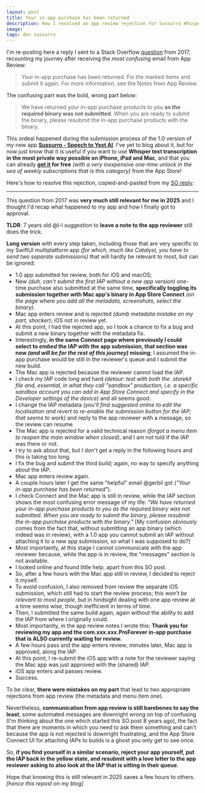 ```yaml
---
layout: post
title: Your in-app purchase has been returned
description: How I resolved an app review rejection for Sussurro Whisper speech to text AI transcription
image:
tags: dev sussurro
---
```

I'm re-posting here a reply I sent to a Stack Overflow [question](https://stackoverflow.com/questions/47908871/unable-to-resubmit-in-app-purchase-for-review/) from 2017, recounting my journey after receiving _the most confusing_ email from App Review:

> Your in-app purchase has been returned. Fix the marked items and submit it again. For more information, see the Notes from App Review.

The confusing part was the bold, wrong part below:

> We have returned your in-app purchase products to you **as the required binary was not submitted**. When you are ready to submit the binary, please resubmit the in-app purchase products with the binary.

This ordeal happened during the submission process of the 1.0 version of my new app **[Sussurro - Speech to Yext AI](https://cdf1982.com/sussurro-whisper-ai-transcription.html)**.
I've yet to blog about it, but for now just know that it is useful if you want to use **Whisper text transcription in the most private way possible on iPhone, iPad and Mac**, and that you can already **[get it](https://apps.apple.com/us/app/sussurro-speech-to-text-ai/id6742109110) for free** _(with a very inexpensive one-time unlock in the sea of weekly subscriptions that is this category)_ from the App Store!

Here's how to resolve this rejection, copied-and-pasted from my [SO reply](https://stackoverflow.com/a/79471937/3765705):

---

This question from 2017 was **very much still relevant for me in 2025** and I thought I'd recap what happened to my app and how I finally got to approval.


**TLDR**: 7 years old @l-l suggestion to **leave a note to the app reviewer** still does the trick.


**Long version** with every step taken, including those that are very specific to my SwiftUI multiplatform app _(for which, much like Catalyst, you have to send two separate submissions)_ that will hardly be relevant to most, but can be ignored:

- 1.0 app submitted for review, both for iOS and macOS;
- New _(duh, can't submit the first IAP without a new app version)_ one-time purchase also submitted at the same time, **specifically toggling its submission together with Mac app's binary in App Store Connect** _(on the page where you add all the metadata, screenshots, select the binary)_.
- Mac app enters review and is rejected _(dumb metadata mistake on my part, shocker)_; iOS not in review yet.
- At this point, I had the rejected app, so I took a chance to fix a bug and submit a new binary together with the metadata fix.
- Interestingly, **in the same Connect page where previously I could select to _embed_ the IAP with the app submission, that section was now _(and will be for the rest of this journey)_ missing**; I assumed the in-app purchase would be still in the reviewer's queue and I submit the new build.
- The Mac app is rejected because the reviewer cannot load the IAP.
- I check my IAP code long and hard _(detour: test with both the .storekit file and, essential, in what they call "sandbox" production, i.e. a specific sandbox account you can add in App Store Connect and specify in the Developer settings of the device)_ and all seems good.
- I change the IAP metadata _(you'll find suggested online to edit the localisation and revert to re-enable the submission button for the IAP; that seems to work)_ and reply to the app reviewer with a message, so the review can resume.
- The Mac app is rejected for a valid technical reason _(forgot a menu item to reopen the main window when closed)_, and I am not told if the IAP was there or not.
- I try to ask about that, but I don't get a reply in the following hours and this is taking too long.
- I fix the bug and submit the third build; again, no way to specify anything about the IAP.
- Mac app enters review again.
- A couple hours later I get the same "helpful" email @gerbil got (_"Your in-app purchase has been returned"_).
- I check Connect and the Mac app is still in review, while the IAP section shows the most confusing error message of my life: _"We have returned your in-app purchase products to you as the required binary was not submitted. When you are ready to submit the binary, please resubmit the in-app purchase products with the binary."_
[My confusion obviously comes from the fact that, without submitting an app binary (which indeed was in review), with a 1.0 app you cannot submit an IAP without attaching it to a new app submission, so what I was supposed to do?]
- Most importantly, at this stage I cannot communicate with the app reviewer because, while the app is in review, the "messages" section is not available.
- I looked online and found little help, apart from this SO post.
- So, after a few hours with the Mac app still in review, I decided to reject it myself.
- To avoid confusion, I also removed from review the separate iOS submission, which still had to start the review process; this _won't be relevant to most people_, but in hindsight dealing with one app review at a time seems wise, though inefficient in terms of time.
- Then, I submitted the same build again, again without the ability to add the IAP from where I originally could.
- Most importantly, in the app review notes I wrote this: **Thank you for reviewing my app and the com.xxx.xxx.ProForever in-app purchase that is ALSO currently waiting for review.**
- A few hours pass and the app enters review; minutes later, Mac app is approved, along the IAP.
- At this point, I re-submit the iOS app with a note for the reviewer saying the Mac app was just approved with the (shared) IAP.
- iOS app enters and passes review.
- Success.


To be clear, **there were mistakes on my part** that lead to two appropriate rejections from app review (the metadata and menu item one).

Nevertheless, **communication from app review is still barebones to say the least**, some automated messages are downright wrong on top of confusing (I'm thinking about the one which started this SO post 8 years ago), the fact that there are moments in which you need to ask them something and can't because the app is not rejected is downright frustrating, and the App Store Connect UI for attaching IAPs to builds is a ghost you only get to see once.


So, **if you find yourself in a similar scenario, reject your app yourself, put the IAP back in the yellow state, and resubmit with a love letter to the app reviewer asking to also look at the IAP that is sitting in their queue**.

Hope that knowing this is still relevant in 2025 saves a few hours to others. _[hence this repost on my blog]_